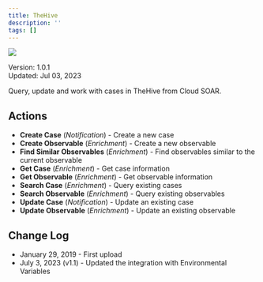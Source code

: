 ```yaml
---
title: TheHive
description: ''
tags: []
---
```


![](/img/platform-services/automation-service/app-central/logos/thehive.png)

Version: 1.0.1  
Updated: Jul 03, 2023

Query, update and work with cases in TheHive from Cloud SOAR.

## Actions

* **Create Case** (*Notification*) - Create a new case
* **Create Observable** (*Enrichment*) - Create a new observable
* **Find Similar Observables** (*Enrichment*) - Find observables similar to the current observable
* **Get Case** (*Enrichment*) - Get case information
* **Get Observable** (*Enrichment*) - Get observable information
* **Search Case** (*Enrichment*) - Query existing cases
* **Search Observable** (*Enrichment*) - Query existing observables
* **Update Case** (*Notification*) - Update an existing case
* **Update Observable** (*Enrichment*) - Update an existing observable

## Change Log

* January 29, 2019 - First upload
* July 3, 2023 (v1.1) - Updated the integration with Environmental Variables
